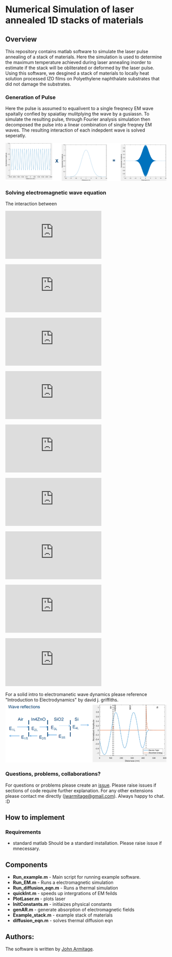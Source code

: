 # Numerical Simulation of laser annealed 1D stacks of materials
## Overview

This repository contains matlab software to simulate the laser pulse annealing of a stack of materials. Here the simulation is used to determine the maximum temperature achieved during laser annealing inorder to estimate if the stack will be obliterated or deformed by the laser pulse. Using this software, we desgined a stack of materials to locally heat solution processed IZO films on Polyethylene naphthalate substrates that did not damage the substrates.

### Generation of Pulse
Here the pulse is assumed to equalivent to a single freqnecy EM wave spaitally confied by spaiatlay mulitplying the wave by a gusiassn. To simulate the resulting pulse, through Fourier analysis simulation then decomposed the pulse into a linear combination of single freqney EM waves. The resulting interaction of each indepdent wave is solved seperatly.

![Laser Pulse](https://github.com/OE-FET/numerical_laser_annealing/blob/master/imgs/pulse_generation.png)

### Solving electromagnetic wave equation

The interaction between 

![](https://latex.codecogs.com/gif.latex?E_%7Bn%2CL%7D%20&plus;E_%7Bn%2CR%7D%20%3D%20E_%7Bn&plus;1%2CL%7D%20&plus;E_%7Bn&plus;1%2CR%7D)

![](https://latex.codecogs.com/gif.latex?%5Cfrac%7B%5Cpartial%20E_%7Bn%2CL%7D&plus;E_%7Bn%2CR%7D%7D%7B%5Cpartial%20x%7D%20%3D%20%5Cfrac%7B%5Cpartial%20E_%7Bn&plus;1%2CL%7D&plus;E_%7Bn&plus;1%2CR%7D%7D%7B%5Cpartial%20x%7D)

![](https://latex.codecogs.com/gif.latex?D%20%3D%20%5Cvarepsilon%20E)

![](https://latex.codecogs.com/gif.latex?%5Cbigtriangledown%20E%20%3D%20-%5Cfrac%7B%5Cpartial%20B%7D%7B%5Cpartial%20t%7D)

![](https://latex.codecogs.com/gif.latex?H%20%3D%20%5Cfrac%7BB%7D%7B%5Cmu%20%7D)

![](https://latex.codecogs.com/gif.latex?U%20%3D%20%5Cfrac%7B1%7D%7B2%7D%28E%5Ccdot%20D&plus;B%5Ccdot%20H%29%29)

![](https://latex.codecogs.com/gif.latex?S%20%3D%20E%20%5Ctimes%20H)

![](https://latex.codecogs.com/gif.latex?%5Cfrac%7B%5Cpartial%20A%7D%7B%5Cpartial%20t%7D%20%3D-%20%5Cfrac%7B%5Cpartial%20U%7D%7B%5Cpartial%20t%7D%20-%20%5Cbigtriangledown%20%5Ccdot%20S)

![](https://latex.codecogs.com/gif.latex?%5Cfrac%7B%5Cpartial%20Q%7D%7B%5Cpartial%20t%7D%3D%5Cvarrho%20%5Ccdot%20C_%7Bp%7D%5Ccdot%20%5Cfrac%7B%5Cpartial%20T%7D%7B%5Cpartial%20t%7D-%5Cbigtriangledown%20%28k%5Cbigtriangledown%20T%29)

For a solid intro to electromanetic wave dynamics please reference "Introduction to Electrodynamics" by david j. griffiths. 
![Laser Pulse](https://github.com/OE-FET/numerical_laser_annealing/blob/master/imgs/wave_reflections.png)




### Questions, problems, collaborations?
For questions or problems please create an [issue](https://github.com/OE-FET/numerical_laser_annealing/issues). Please raise issues if sections of code require further explanation. For any other extensions please contact me directly (jwarmitage@gmail.com). Always happy to chat. :D

## How to implement
### Requirements
- standard matlab
Should be a standard installation. Please raise issue if mnecessary. 

## Components
- **Run_example.m** - Main script for running example software.
- **Run_EM.m** - Runs a electromagnetic simulation
- **Run_diffusion_eqn.m** - Runs a thermal simulation
- **quickInt.m** - speeds up intergrations of EM feilds
- **PlotLaser.m** - plots laser 
- **InitConstants.m** - initlaizes physical constants
- **genAR.m** - generate absorption of electromagnetic fields
- **Example_stack.m** - example stack of materials
- **diffusion_eqn.m** - solves thermal diffusion eqn

## Authors:
The software is written by [John Armitage](https://github.com/jwarmitage).
